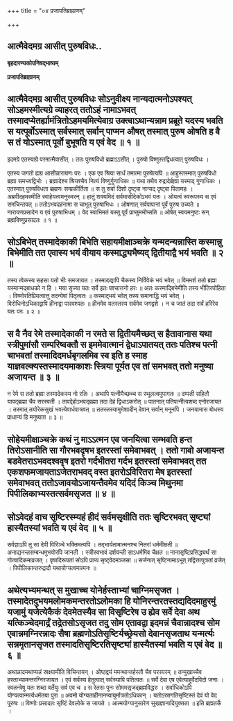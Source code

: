 +++
title = "०४ प्रजापतिब्राह्मणम्"

+++


## आत्मैवेदमग्र आसीत् पुरुषविधः..

**बृहदारण्यकोपनिषद्भाष्यम्**

**प्रजापतिब्राह्मणम्**

## आत्मैवेदमग्र आसीत् पुरुषविधः सोऽनुवीक्ष्य नान्यदात्मनोऽपश्यत् सोऽहमस्मीत्यग्रे व्याहरत् ततोऽहं नामाऽभवत् तस्मादप्येतर्ह्यामंत्रितोऽहमयमित्येवाग्र उक्त्वाऽथान्यन्नाम प्रब्रूते यदस्य भवति स यत्पूर्वोऽस्मात् सर्वस्मात् सर्वान् पाप्मन औषत् तस्मात् पुरुष ओषति ह वै स तं योऽस्मात् पूर्वो बुभूषति य एवं वेद ॥ १ ॥

इदमग्रे एतस्याग्रे परमात्मैवासीत् । ततः पुरुषविधो ब्रह्माऽऽसीत् । पुरुषो विष्णुस्तद्विधत्वात् पुरुषविधः ।

एतस्य जगतो ह्यग्र आसीन्नारायणः परः । एक एव श्रिया सार्धं तमात्मा पुरुषेत्यपि ॥ आहुस्तस्मात् पुरुषविधो ब्रह्मा समभवद्विभोः । ब्रह्मादेश्च श्रियश्चैव नित्यं विष्णुर्गुणाधिकः ॥ यथा तथैव रुद्रादेर्ब्रह्मा यस्माद् गुणाधिकः । एतस्मात् पुरुषविधता ब्रह्मणः सम्प्रकीर्तिता ॥ स तु सर्वा दिशो दृष्ट्वा नान्यद् दृष्ट्वा पितामहः । अब्रवीदहमस्मीति स्वाहेयत्वमनुस्मरन् ॥ हातुं शक्यमिदं सर्वमासीदेकोऽभवं यतः । ओयत्वं स्वरूपस्य स एवं समचिन्तयत् ॥ ततोऽभवदहंनामा स चाभूत् पुरुषाभिधः । ओषणात् सर्वपापानां पूर्वं पुरुष उच्यते ॥ नारायणप्रसादेन य एवं पुरुषाभिधम् । वेद स्वाभिमतं यस्तु पूर्वं प्राप्तुमभीप्सति ॥ ओषेत् स्वयमनुष्टः सन् ब्रह्मविष्णुप्रसादतः ॥ १ ॥

## सोऽबिभेत् तस्मादेकाकी बिभेति सहायमीक्षाञ्चक्रे यन्मदन्यन्नास्ति कस्मान्नु बिभेमीति तत एवास्य भयं वीयाय कस्माद्ध्यभैष्यद् द्वितीयाद्वै भयं भवति ॥ २ ॥

तस्य त्वेकस्य सहसा यतो भीः समजायत । तस्मादद्यापि चैकस्य निर्विवेकं भयं भवेत् ॥ विममर्श ततो ब्रह्मा यस्मान्मद्बाधको न हि । मया सृज्या यतः सर्वे इतः पश्चात्तनो हरः ॥ अतः कस्माद्बिभेमीति तस्य भीतिरपोहिता । विष्णोरतिप्रियत्वात्तु तदन्येषां पितृत्वतः ॥ कस्माद्भयं भवेत् तस्य समानाद्धि भयं भवेत् । विरोधिनोऽधिकाद्वापि हीनाद्वा पारवश्यतः ॥ हीनमेव यतस्तस्य सर्वमेव जगद्वशे । न च जातं तदा सर्वं हरिरेव यतः परः ॥ २ ॥

## स वै नैव रेमे तस्मादेकाकी न रमते स द्वितीयमैच्छत् स हैतावानास यथा स्त्रीपुमांसौ सम्परिष्वक्तौ स इममेवात्मानं द्वेधाऽपातयत् ततः पतिश्च पत्नी चाभवतां तस्मादिदमर्धबृगलमिव स्व इति ह स्माह याज्ञवल्क्यस्तस्मादयमाकाशः स्त्रिया पूर्यत एव तां समभवत् ततो मनुष्या अजायन्त ॥ ३ ॥

न रेमे स ततो ब्रह्मा तस्मादेकस्य नो रतिः । अथापि पत्नीमैच्छच्च स स्थूलत्वमुपागतः ॥ दम्पती सहितौ यावद्ब्रह्मा चैव सरस्वती । तावद्देहोऽभवद्ब्रह्मा तदा देहं द्विधाऽकरोत् ॥ पातनात् पतिपत्नीत्वशब्द एनोरजायत । तस्मात् तयोरेकसुखं भवत्येवार्धपात्रवत् ॥ ततस्तस्यामुमेशादीन् देवान् सर्वान् मनूनपि । जनयामास बोधस्य प्राधान्यं हि मनुष्यता ॥ ३ ॥

## सोहेयमीक्षाञ्चक्रे कथं नु माऽऽत्मन एव जनयित्वा सम्भवति हन्त तिरोऽसानीति सा गौरभवदृषभ इतरस्तां समेवाभवत् । ततो गावो अजायन्त बडवेतराऽभवदश्ववृष इतरो गर्दभीतरा गर्दभ इतरस्तां समेवाभवत् तत एकशफमजायताऽजेतराभवद् वस्त इतरोऽविरितरा मेष इतरस्तां समेवाभवत् ततोऽजावयोऽजायन्तैवमेव यदिदं किञ्च मिथुनमा पिपीलिकाभ्यस्तत्सर्वमसृजत ॥ ४ ॥

## सोऽवेदहं वाच सृष्टिरस्म्यहं हीदं सर्वमसृक्षीति ततः सृष्टिरभवत् सृष्ट्यां हास्यैतस्यां भवति य एवं वेद ॥ ५ ॥

सर्वज्ञाऽपि तु सा देवी विरिञ्चे भक्तिमत्यपि । तद्भार्यतामात्मनश्च नितरां धर्ममीक्षती ॥ अनाद्यनन्तसम्बन्धमुभयोरपि जानती । स्त्रीस्वभावं दर्शयन्ती साऽधर्ममिव चैक्षत ॥ नानासृष्टिप्रसिद्ध्यर्थं सा गोत्वादिकमाव्रजत् । वृषादिरूपतां सोऽपि प्राप्य सृष्ट्वेदमञ्जसा ॥ सर्जनात् सृष्टिनामाऽभूत् तद्वित्तत्पुत्रतां व्रजेत् । पिपीलिकान्तरुद्रादौ यथायोग्यत्वमात्मनः ॥

## अथेत्यभ्यमन्थत् स मुखाच्च योनेर्हस्ताभ्यां चाग्निमसृजत । तस्मादेतदुभयमलोमकमन्तरतोऽलोमका हि योनिरन्तरतस्तद्यदिदमाहुरमुं यजामुं यजेत्येकैकं देवमेतस्यैव सा विसृष्टिरेष उ ह्येव सर्वे देवा अथ यत्किञ्चेदमार्द्रं तद्रेतसोऽसृजत तदु सोम एतावद्वा इदमन्नं चैवान्नादश्च सोम एवान्नमग्निरन्नादः सैषा ब्रह्मणोऽतिसृष्टिर्यच्छ्रेयसो देवानसृजताथ यन्मर्त्यः सन्नमृतानसृजत तस्मादतिसृष्टिरतिसृष्ट्यां हास्यैतस्यां भवति य एवं वेद ॥ ६ ॥

अथान्नादमथाप्यन्नं स्रक्ष्यामीति विचिन्तयन् । ओष्ठद्वयं ममन्थान्तर्हस्तौ चैव परस्परम् ॥ तन्मुखाच्चैव हस्ताभ्यामन्तरग्निरजायत । एवं सर्वस्य हेतुत्वात् सर्वस्यापि पतित्वतः ॥ सर्वे देवा एष एवेत्याहुर्वेदविदो जनाः । स्वतन्त्रेषु यतः शब्दा वर्तेयुः सर्व एव च ॥ स रेतसः पुनः सोममसृजद्ब्रह्मविद्धरः । सर्वाधिकोऽपि योग्यत्वान्मर्त्यधर्मतया पुरा ॥ अवमो योग्यताहीनानप्यायुर्मात्रतोऽधिकान् । यतोऽस्रागतिसृष्टिस्तं देवं यो वेद पूरुषः ॥ विष्णोः प्रसादतः सृष्टिं देवलोके स जायते । आत्मयोग्यानुसारेण सुखज्ञानादियुक्तता ॥ इति ब्रह्मतर्के ।

